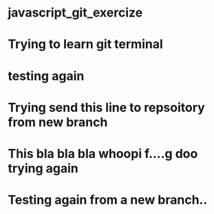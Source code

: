 # javascript_git_exercize
# Trying to learn git terminal
# testing again
# Trying send this line to repsoitory from new branch
# This bla bla bla whoopi f....g doo trying again
# Testing again from a new branch..